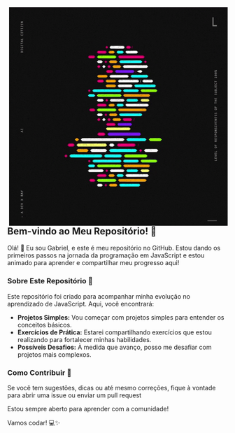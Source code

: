 <html>
  <a href = <a href="https://github.com/GabeHrq" target="_blank"> <img src = "giphy (1).gif" width='500px' align='right' display="flex" justify-content='center' margin-left='100px'> </a>
</html>

## Bem-vindo ao Meu Repositório! 🚀

Olá! 👋 Eu sou Gabriel, e este é meu repositório no GitHub. Estou dando os primeiros passos na jornada da programação em JavaScript e estou animado para aprender e compartilhar meu progresso aqui!

### Sobre Este Repositório 📂

Este repositório foi criado para acompanhar minha evolução no aprendizado de JavaScript. Aqui, você encontrará:

- **Projetos Simples:** Vou começar com projetos simples para entender os conceitos básicos.
- **Exercícios de Prática:** Estarei compartilhando exercícios que estou realizando para fortalecer minhas habilidades.
- **Possíveis Desafios:** À medida que avanço, posso me desafiar com projetos mais complexos.

### Como Contribuir 🤝

Se você tem sugestões, dicas ou até mesmo correções, 
fique à vontade para abrir uma issue ou enviar um pull request

Estou sempre aberto para aprender com a comunidade!

Vamos codar! 💻✨

